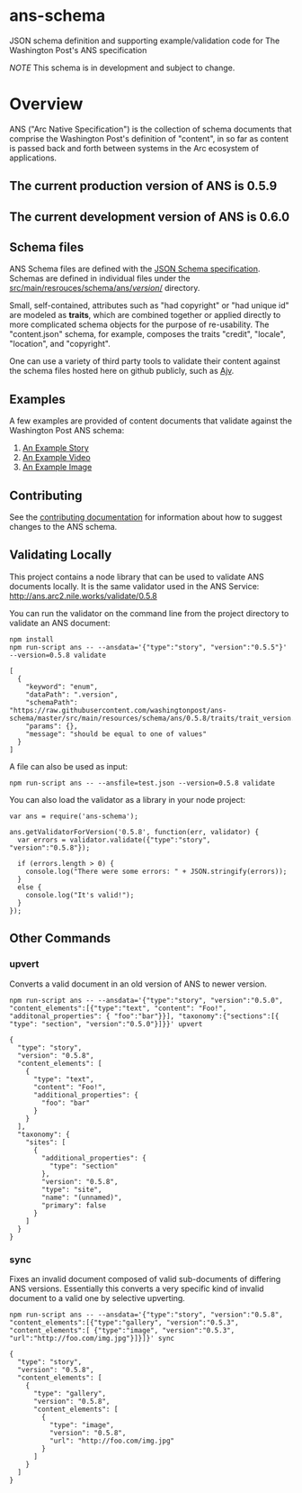 # ans-schema
JSON schema definition and supporting example/validation code for The Washington Post's ANS specification

*NOTE* This schema is in development and subject to change.

# Overview
ANS ("Arc Native Specification") is the collection of schema documents that comprise the Washington Post's definition of "content", in so far as content is passed back and forth between systems in the Arc ecosystem of applications.

## The current production version of ANS is 0.5.9
## The current development version of ANS is 0.6.0

## Schema files
ANS Schema files are defined with the [JSON Schema specification](https://spacetelescope.github.io/understanding-json-schema/index.html).  Schemas are defined in individual files under the [src/main/resrouces/schema/ans/_version_/](src/main/resources/schema/ans/0.5.8/) directory.

Small, self-contained, attributes such as "had copyright" or "had unique id" are modeled as **traits**, which are combined together or applied directly to more complicated schema objects for the purpose of re-usability.  The "content.json" schema, for example, composes the traits "credit", "locale", "location", and "copyright".

One can use a variety of third party tools to validate their content against the schema files hosted here on github publicly, such as [Ajv](https://github.com/epoberezkin/ajv).


## Examples
A few examples are provided of content documents that validate against the Washington Post ANS schema:

1. [An Example Story](tests/fixtures/schema/0.5.8/story-fixture-tiny-house.json)
2. [An Example Video](tests/fixtures/schema/0.5.8/video-fixture-nationals.json)
3. [An Example Image](tests/fixtures/schema/0.5.8/image-fixture-good.json)


## Contributing

See the [contributing documentation](CONTRIBUTING.md) for information about how to suggest changes to the ANS schema.

## Validating Locally ##

This project contains a node library that can be used to validate ANS documents locally.  It is the same validator used in the ANS Service: http://ans.arc2.nile.works/validate/0.5.8

You can run the validator on the command line from the project directory to validate an ANS document:

```
npm install
npm run-script ans -- --ansdata='{"type":"story", "version":"0.5.5"}' --version=0.5.8 validate

[
  {
    "keyword": "enum",
    "dataPath": ".version",
    "schemaPath": "https://raw.githubusercontent.com/washingtonpost/ans-schema/master/src/main/resources/schema/ans/0.5.8/traits/trait_version.json/enum",
    "params": {},
    "message": "should be equal to one of values"
  }
]
```

A file can also be used as input:

```
npm run-script ans -- --ansfile=test.json --version=0.5.8 validate

```

You can also load the validator as a library in your node project:

```
var ans = require('ans-schema');

ans.getValidatorForVersion('0.5.8', function(err, validator) {
  var errors = validator.validate({"type":"story", "version":"0.5.8"});

  if (errors.length > 0) {
    console.log("There were some errors: " + JSON.stringify(errors));
  }
  else {
    console.log("It's valid!");
  }
});
```

## Other Commands ##

### upvert ###
Converts a valid document in an old version of ANS to newer version.

```
npm run-script ans -- --ansdata='{"type":"story", "version":"0.5.0", "content_elements":[{"type":"text", "content": "Foo!", "additonal_properties": { "foo":"bar"}}], "taxonomy":{"sections":[{ "type": "section", "version":"0.5.0"}]}}' upvert

{
  "type": "story",
  "version": "0.5.8",
  "content_elements": [
    {
      "type": "text",
      "content": "Foo!",
      "additional_properties": {
        "foo": "bar"
      }
    }
  ],
  "taxonomy": {
    "sites": [
      {
        "additional_properties": {
          "type": "section"
        },
        "version": "0.5.8",
        "type": "site",
        "name": "(unnamed)",
        "primary": false
      }
    ]
  }
}
```

### sync ###

Fixes an invalid document composed of valid sub-documents of differing ANS versions. Essentially this converts a very specific kind of invalid document to a valid one by selective upverting.

```
npm run-script ans -- --ansdata='{"type":"story", "version":"0.5.8", "content_elements":[{"type":"gallery", "version":"0.5.3", "content_elements":[ {"type":"image", "version":"0.5.3", "url":"http://foo.com/img.jpg"}]}]}' sync

{
  "type": "story",
  "version": "0.5.8",
  "content_elements": [
    {
      "type": "gallery",
      "version": "0.5.8",
      "content_elements": [
        {
          "type": "image",
          "version": "0.5.8",
          "url": "http://foo.com/img.jpg"
        }
      ]
    }
  ]
}
```
